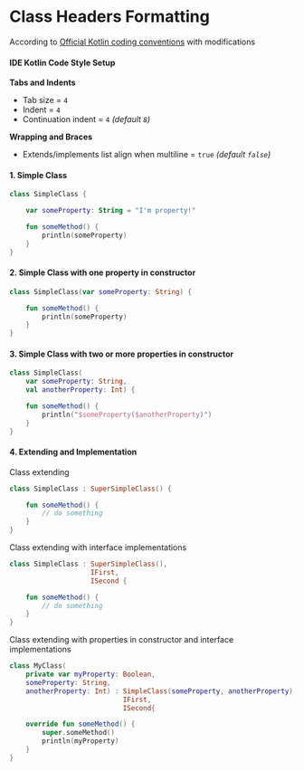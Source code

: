 # Class Headers Formatting

According to [Official Kotlin coding conventions](https://kotlinlang.org/docs/reference/coding-conventions.html) with modifications

#### IDE Kotlin Code Style Setup

**Tabs and Indents**
* Tab size = `4`
* Indent = `4`
* Continuation indent = `4` *(default `8`)*

**Wrapping and Braces**
* Extends/implements list align when multiline = `true` *(default `false`)*


#### 1. Simple Class
```Kotlin
class SimpleClass {

    var someProperty: String = "I'm property!"

    fun someMethod() {
        println(someProperty)
    }
}
```

#### 2. Simple Class with one property in constructor
```kotlin
class SimpleClass(var someProperty: String) {

    fun someMethod() {
        println(someProperty)
    }
}
```

#### 3. Simple Class with two or more properties in constructor
```kotlin
class SimpleClass(
    var someProperty: String,
    val anotherProperty: Int) {

    fun someMethod() {
        println("$someProperty($anotherProperty)")
    }
}
```

#### 4. Extending and Implementation

Class extending
```kotlin
class SimpleClass : SuperSimpleClass() {

    fun someMethod() {
        // do something
    }
}
```
Class extending with interface implementations
```kotlin
class SimpleClass : SuperSimpleClass(),
                    IFirst,
                    ISecond {

    fun someMethod() {
        // do something
    }
}
```
Class extending with properties in constructor and interface implementations
```kotlin
class MyClass(
    private var myProperty: Boolean,
    someProperty: String,
    anotherProperty: Int) : SimpleClass(someProperty, anotherProperty),
                            IFirst,
                            ISecond{

    override fun someMethod() {
        super.someMethod()
        println(myProperty)
    }
}
```
